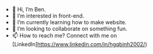 - 👋 Hi, I’m Ben.
- 👀 I’m interested in front-end.
- 🌱 I’m currently learning how to make website.
- 💞️ I’m looking to collaborate on something fun.
- 📫 How to reach me? Connect with me on [LinkedIn]https://www.linkedin.com/in/hgqbinh2002/)

<!---
Binh/Binh is a ✨ special ✨ repository because its `README.md` (this file) appears on your GitHub profile.
You can click the Preview link to take a look at your changes.
--->
